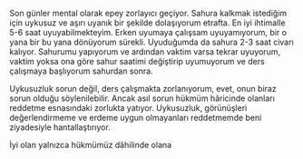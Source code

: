 Son günler mental olarak epey zorlayıcı geçiyor. Sahura kalkmak istediğim için uykusuz ve aşırı uyanık bir şekilde dolaşıyorum etrafta. En iyi ihtimalle 5-6 saat uyuyabilmekteyim. Erken uyumaya çalışsam uyuyamıyorum, bir o yana bir bu yana dönüyorum sürekli. Uyuduğumda da sahura 2-3 saat civarı kalıyor. Sahurumu yapıyorum ve ardından vaktim varsa tekrar uyuyorum, vaktim yoksa ona göre sahur saatimi değiştirip uyumuyorum ve ders çalışmaya başlıyorum sahurdan sonra.

Uykusuzluk sorun değil, ders çalışmakta zorlanıyorum, evet, onun biraz sorun olduğu söylenilebilir. Ancak asıl sorun hükmüm hâricinde olanları reddetme esnasındaki zorlukta yatıyor. Uykusuzluk, görünüşleri değerlendirmeme ve erdeme uygun olmayanları reddetmemde beni ziyadesiyle hantallaştırıyor. 

İyi olan yalnızca hükmümüz dâhilinde olana